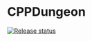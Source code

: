 # CPPDungeon

[![Release status](https://github.com/xLPMG/CPPDungeon/actions/workflows/create-release.yml/badge.svg)](https://github.com/xLPMG/CPPDungeon/actions/workflows/create-release.yml)